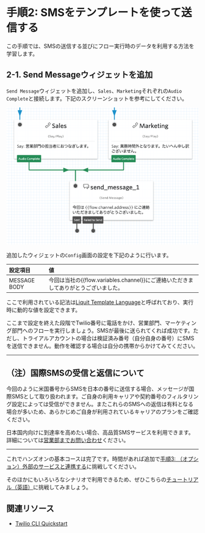 #  手順2: SMSをテンプレートを使って送信する

この手順では、SMSの送信する並びにフロー実行時のデータを利用する方法を学習します。

## 2-1. Send Messageウィジェットを追加

`Send Message`ウィジェットを追加し、`Sales`、`Marketing`それぞれの`Audio Complete`と接続します。下記のスクリーンショットを参考にしてください。

![トランジションの変更](../assets/03-Send-Message.png)

追加したウィジェットの`Config`画面の設定を下記のように行います。

|設定項目|値|
|:----|:----|
|MESSAGE BODY| 今回は当社の\{\{flow.variables.channel\}\}にご連絡いただきましてありがとうございました。|

ここで利用されている記法は[Liquit Template Language](https://jp.twilio.com/docs/studio/user-guide/liquid-template-language)と呼ばれており、実行時に動的な値を設定できます。



ここまで設定を終えた段階でTwilio番号に電話をかけ、営業部門、マーケティング部門へのフローを実行しましょう。SMSが最後に送られてくれば成功です。ただし、トライアルアカウントの場合は検証済み番号（自分自身の番号）にSMSを送信できません。動作を確認する場合は自分の携帯からかけてみてください。

--------------------------------

## （注）国際SMSの受信と返信について

今回のように米国番号からSMSを日本の番号に送信する場合、メッセージが国際SMSとして取り扱われます。ご自身の利用キャリアや契約番号のフィルタリング設定によっては受信ができません。またこれらのSMSへの返信は有料となる場合が多いため、あらかじめご自身が利用されているキャリアのプランをご確認ください。

日本国内向けに到達率を高めたい場合、高品質SMSサービスを利用できます。詳細については[営業部までお問い合わせ](https://jp.twilio.com/japan/help/sales)ください。

--------------------------------

これでハンズオンの基本コースは完了です。時間があれば追加で[手順3: （オプション）外部のサービスと連携する](./03-Use-Http-Request.md)に挑戦してください。

そのほかにもいろいろなシナリオで利用できるため、ぜひこちらの[チュートリアル（英語）](https://jp.twilio.com/docs/studio/tutorials)に挑戦してみましょう。

## 関連リソース

- [Twilio CLI Quickstart](https://www.twilio.com/docs/twilio-cli/quickstart)
